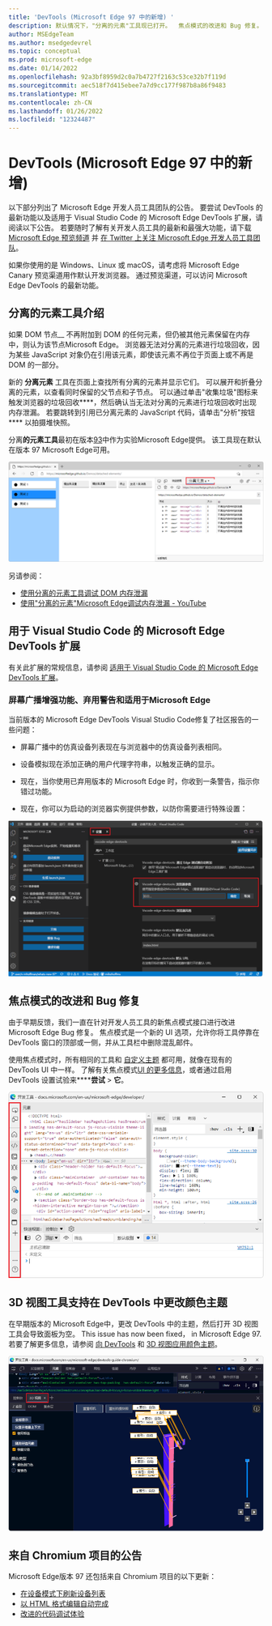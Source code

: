 ```yaml
---
title: 'DevTools (Microsoft Edge 97 中的新增) '
description: 默认情况下，"分离的元素"工具现已打开。  焦点模式的改进和 Bug 修复。  3D 视图工具现在支持在 DevTools 中更改颜色主题。
author: MSEdgeTeam
ms.author: msedgedevrel
ms.topic: conceptual
ms.prod: microsoft-edge
ms.date: 01/14/2022
ms.openlocfilehash: 92a3bf8959d2c0a7b4727f2163c53ce32b7f119d
ms.sourcegitcommit: aec518f7d415ebee7a7d9cc177f987b8a86f9483
ms.translationtype: MT
ms.contentlocale: zh-CN
ms.lasthandoff: 01/26/2022
ms.locfileid: "12324487"
---
```

# <a name="whats-new-in-devtools-microsoft-edge-97"></a>DevTools (Microsoft Edge 97 中的新增) 

以下部分列出了 Microsoft Edge 开发人员工具团队的公告。  要尝试 DevTools 的最新功能以及适用于 Visual Studio Code 的 Microsoft Edge DevTools 扩展，请阅读以下公告。  若要随时了解有关开发人员工具的最新和最强大功能，请下载 [Microsoft Edge 预览频道](https://www.microsoftedgeinsider.com/download) 并 [在 Twitter 上关注 Microsoft Edge 开发人员工具团队](https://twitter.com/EdgeDevTools)。

如果你使用的是 Windows、Linux 或 macOS，请考虑将 Microsoft Edge Canary 预览渠道用作默认开发浏览器。  通过预览渠道，可以访问 Microsoft Edge DevTools 的最新功能。


<!-- ====================================================================== -->
## <a name="introducing-the-detached-elements-tool"></a>分离的元素工具介绍

<!-- Title: Check out the new Detached Elements tool -->
<!-- Subtitle: The new Detached Elements tool is now available by default in Microsoft Edge 97. -->

如果 DOM 节点__ 不再附加到 DOM 的任何元素，但仍被其他元素保留在内存中，则认为该节点Microsoft Edge。  浏览器无法对分离的元素进行垃圾回收，因为某些 JavaScript 对象仍在引用该元素，即使该元素不再位于页面上或不再是 DOM 的一部分。

新的 **分离元素** 工具在页面上查找所有分离的元素并显示它们。  可以展开和折叠分离的元素，以查看同时保留的父节点和子节点。  可以通过单击"收集垃圾"图标来触发浏览器的垃圾回收****，然后确认当无法对分离的元素进行垃圾回收时出现内存泄漏。  若要跳转到引用已分离元素的 JavaScript 代码，请单击"分析"按钮**** 以拍摄堆快照。

分离**的元素工具**最初在版本[93](../../2021/07/devtools.md#debug-dom-node-memory-leaks-with-the-new-detached-elements-tool)中作为实验Microsoft Edge提供。  该工具现在默认在版本 97 Microsoft Edge可用。

![分离的元素工具。](../../media/2022/01/detached-elements-tool.png)

另请参阅：
* [使用分离的元素工具调试 DOM 内存泄漏](../../../memory-problems/dom-leaks.md)
* [使用"分离的元素"Microsoft Edge调试内存泄漏 - YouTube](https://www.youtube.com/watch?v=v2iy17ptmBk&ab_channel=MicrosoftEdge)


<!-- ====================================================================== -->
## <a name="microsoft-edge-devtools-extension-for-visual-studio-code"></a>用于 Visual Studio Code 的 Microsoft Edge DevTools 扩展

有关此扩展的常规信息，请参阅 [适用于 Visual Studio Code 的 Microsoft Edge DevTools 扩展](../../../../visual-studio-code/microsoft-edge-devtools-extension.md)。

### <a name="screencast-enhancements-deprecation-warnings-and-new-launch-options-for-microsoft-edge"></a>屏幕广播增强功能、弃用警告和适用于Microsoft Edge

<!-- Title: Screeencast improvements and launch options for Microsoft Edge in the Visual Studio Code extension -->
<!-- Subtitle: The correct list of emulated devices is shown for the screeencast, the correct device emulation is displayed, and there are now launch arguments for the browser. -->

当前版本的 Microsoft Edge DevTools Visual Studio Code修复了社区报告的一些问题：

*  屏幕广播中的仿真设备列表现在与浏览器中的仿真设备列表相同。

*  设备模拟现在添加正确的用户代理字符串，以触发正确的显示。

*  现在，当你使用已弃用版本的 Microsoft Edge 时，你收到一条警告，指示你错过功能。

*  现在，你可以为启动的浏览器实例提供参数，以防你需要进行特殊设置：

![用于指定启动参数的扩展Microsoft Edge。](../../media/2022/01/extension-settings-launch-arguments.png)


<!-- ====================================================================== -->
## <a name="improvements-and-bug-fixes-for-focus-mode"></a>焦点模式的改进和 Bug 修复

<!-- Title: Have you tried Focus Mode? -->
<!-- Subtitle: To de-clutter and simplify the DevTools interface to focus on debugging web apps, enable Focus Mode in DevTools settings. -->

由于早期反馈，我们一直在针对开发人员工具的新焦点模式接口进行改进Microsoft Edge Bug 修复。  焦点模式是一个新的 UI 选项，允许你将工具停靠在 DevTools 窗口的顶部或一侧，并从工具栏中删除混乱邮件。

使用焦点模式时，所有相同的工具和 [自定义主题](../../../customize/theme.md) 都可用，就像在现有的 DevTools UI 中一样。  了解有关焦点模式[UI 的更多信息](../../../experimental-features/index.md#focus-mode)，或者通过启用 DevTools 设置试验来******尝试**  >  **它**。

![焦点模式 UI。](../../media/2022/01/focus-mode.png)


<!-- ====================================================================== -->
## <a name="3d-view-tool-supports-changing-color-themes-in-devtools"></a>3D 视图工具支持在 DevTools 中更改颜色主题

<!-- Title: 3D View better integrates with different themes in DevTools -->
<!-- Subtitle: The 3D View tool now works when you select a different color theme in DevTools. -->

在早期版本的 Microsoft Edge中，更改 DevTools 中的主题，然后打开 3D 视图工具会导致面板为空。  This issue has now been fixed， in Microsoft Edge 97.  若要了解更多信息，请参阅 [向 DevTools](../../../customize/theme.md) 和 [3D 视图应用颜色主题](../../../3d-view/index.md)。

![3D 视图工具现在支持更改颜色主题。](../../media/2022/01/3d-view-with-color-theme.png)


<!-- ====================================================================== -->
## <a name="announcements-from-the-chromium-project"></a>来自 Chromium 项目的公告

Microsoft Edge版本 97 还包括来自 Chromium 项目的以下更新：

* [在设备模式下刷新设备列表](https://developer.chrome.com/blog/new-in-devtools-97/#device)
* [以 HTML 格式编辑自动完成](https://developer.chrome.com/blog/new-in-devtools-97/#code-completion)
* [改进的代码调试体验](https://developer.chrome.com/blog/new-in-devtools-97/#debugging)


<!-- > [!NOTE]
> Portions of this page are modifications based on work created and [shared by Google](https://developers.google.com/terms/site-policies) and used according to terms described in the [Creative Commons Attribution 4.0 International License](https://creativecommons.org/licenses/by/4.0).
> The original page for announcements from the Chromium project is [What's New In DevTools (Chrome 97)](https://developer.chrome.com/blog/new-in-devtools-97) and is authored by [Jecelyn Yeen](https://developers.google.com/web/resources/contributors#jecelynyeen) (Developer advocate working on Chrome DevTools at Google).

[![Creative Commons License.](https://i.creativecommons.org/l/by/4.0/88x31.png)](https://creativecommons.org/licenses/by/4.0)
This work is licensed under a [Creative Commons Attribution 4.0 International License](https://creativecommons.org/licenses/by/4.0). -->
